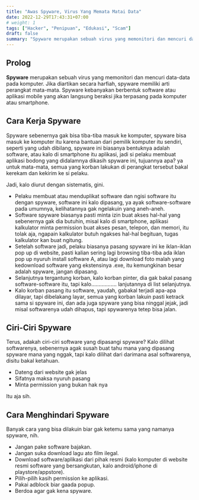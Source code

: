 ```yaml
---
title: "Awas Spyware, Virus Yang Memata Matai Data"
date: 2022-12-29T17:43:31+07:00
# weight: 1
tags: ["Hacker", "Penipuan", "Edukasi", "Scam"]
draft: false
summary: "Spyware merupakan sebuah virus yang memonitori dan mencuri data-data pada komputer."
---
```


## Prolog

**Spyware** merupakan sebuah virus yang memonitori dan mencuri data-data pada komputer. Jika diartikan secara harfiah, spyware memiliki arti perangkat mata-mata. Spyware kebanyakan berbentuk software atau aplikasi mobile yang akan langsung beraksi jika terpasang pada komputer atau smartphone.

## Cara Kerja Spyware

Spyware sebenernya gak bisa tiba-tiba masuk ke komputer, spyware bisa masuk ke komputer itu karena bantuan dari pemilik komputer itu sendiri, seperti yang udah dibilang, spyware ini biasanya bentuknya adalah software, atau kalo di smartphone itu aplikasi, jadi si pelaku membuat aplikasi bodong yang didalamnya dikasih spyware ini, tujuannya apa? ya untuk mata-mata, semua yang korban lakukan di perangkat tersebut bakal kerekam dan kekirim ke si pelaku.

Jadi, kalo diurut dengan sistematis, gini.

- Pelaku membuat atau menduplikat software dan ngisi software itu dengan spyware, software ini kalo dipasang, ya ayak software-software pada umumnya, kelihatannya gak ngelakuin yang aneh-aneh.
- Software spyware biasanya pasti minta izin buat akses hal-hal yang sebenernya gak dia butuhin, misal kalo di smartphone, aplikasi kalkulator minta permission buat akses pesan, telepon, dan memori, itu tolak aja, ngapain kalkulator butuh ngakses hal-hal begituan, tugas kalkulator kan buat ngitung.
- Setelah software jadi, pelaku biasanya pasang spyware ini ke iklan-iklan pop up di website, pasti kalian sering lagi browsing tiba-tiba ada iklan pop up nyuruh install software A, atau lagi download foto malah yang kedownload software yang ekstensinya .exe, itu kemungkinan besar adalah spyware, jangan dipasang.
- Selanjutnya tergantung korban, kalo korban pinter, dia gak bakal pasang software-software itu, tapi kalo................. lanjutannya di list selanjutnya.
- Kalo korban pasang itu software, yaudah, gabakal terjadi apa-apa dilayar, tapi dibelakang layar, semua yang korban lakuin pasti ketrack sama si spyware ini, dan ada juga spyware yang bisa ninggal jejak, jadi misal softwarenya udah dihapus, tapi spywarenya tetep bisa jalan.

## Ciri-Ciri Spyware

Terus, adakah ciri-ciri software yang dipasangi spyware? Kalo dilihat softwarenya, sebenernya agak susah buat tahu mana yang dipasang spyware mana yang nggak, tapi kalo dilihat dari darimana asal softwarenya, disitu bakal ketahuan.

- Dateng dari website gak jelas
- Sifatnya maksa nyuruh pasang
- Minta permission yang bukan hak nya

Itu aja sih.

## Cara Menghindari Spyware

Banyak cara yang bisa dilakuin biar gak ketemu sama yang namanya spyware, nih.

- Jangan pake software bajakan.
- Jangan suka download lagu ato film ilegal.
- Download software/aplikasi dari pihak resmi (kalo komputer di website resmi software yang bersangkutan, kalo android/iphone di playstore/appstore).
- Pilih-pilih kasih permission ke aplikasi.
- Pakai adblock biar gaada popup.
- Berdoa agar gak kena spyware.

